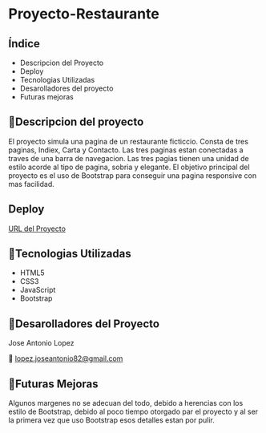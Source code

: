 # Proyecto-Restaurante
## Índice
<ul>

<li>Descripcion del Proyecto</li>
<li>Deploy</li>
<li>Tecnologias Utilizadas</li>
<li>Desarolladores del proyecto</li>
<li>Futuras mejoras</li>
</ul>



## :blue_book:Descripcion del proyecto

El proyecto simula una pagina de un restaurante ficticcio. Consta de tres paginas, Indiex, Carta y Contacto. Las tres paginas estan conectadas a traves de una barra de navegacion.
Las tres pagias tienen una unidad de estilo acorde al tipo de pagina, sobria y elegante.
El objetivo principal del proyecto es el uso de Bootstrap para conseguir una pagina responsive con mas facilidad.

## Deploy
<div align:"center">
<a href="https://josejakkan.github.io/Proyecto-Restaurante/">
URL del Proyecto</a>
</div>

## :wrench:Tecnologias Utilizadas

<ul>
<li>HTML5</li>
<li>CSS3</li>
<li>JavaScript</li>
 <li>Bootstrap</li>
</ul>

## :koala:Desarolladores del Proyecto


Jose Antonio Lopez

:e-mail: lopez.joseantonio82@gmail.com

## :construction:Futuras Mejoras

Algunos margenes no se adecuan del todo, debido a herencias con los estilo de Bootstrap, debido al poco tiempo otorgado par el proyecto y al ser la primera
vez que uso Bootstrap esos detalles estan por pulir.


